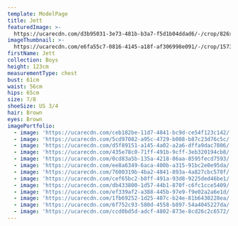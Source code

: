 ```yaml
---
template: ModelPage
title: Jett
featuredImage: >-
  https://ucarecdn.com/d3b95031-3e73-481b-b3a7-f5d1b04ddad6/-/crop/826x448/0,324/-/preview/
imageThumbnail: >-
  https://ucarecdn.com/e6fa55c7-0816-4145-a18f-af306998e091/-/crop/1573x1636/0,0/-/preview/
firstName: Jett
collection: Boys
height: 123cm
measurementType: chest
bust: 61cm
waist: 56cm
hips: 65cm
size: 7/8
shoeSize: US 3/4
hair: Brown
eyes: Brown
imagePortfolio:
  - image: 'https://ucarecdn.com/ceb182be-11d7-4841-bc9d-ce54f123c142/'
  - image: 'https://ucarecdn.com/5cd97082-a95c-4729-b008-b87c23d76c5c/'
  - image: 'https://ucarecdn.com/d5f89151-a145-4a02-a2a6-dffa9dac7806/'
  - image: 'https://ucarecdn.com/435e78c0-71ff-491b-9cff-3eb320194cb8/'
  - image: 'https://ucarecdn.com/0cd83a5b-135a-4218-86aa-8595fecd7593/'
  - image: 'https://ucarecdn.com/ee8a6349-6aca-400b-a315-91bc2e0e95da/'
  - image: 'https://ucarecdn.com/7600319b-4ba2-4841-893a-4a827cbc578f/'
  - image: 'https://ucarecdn.com/cef65bc2-b8ff-491a-93d8-9225ded46be1/'
  - image: 'https://ucarecdn.com/db433800-1d57-44b1-870f-c6fc1cce5409/'
  - image: 'https://ucarecdn.com/ef339af2-a388-445b-97e9-f9e02a2a6e1d/'
  - image: 'https://ucarecdn.com/1fb69252-1d25-407c-b24e-81b6430228ea/'
  - image: 'https://ucarecdn.com/6f752c93-580d-4558-b897-54a4045227da/'
  - image: 'https://ucarecdn.com/ccd0bd5d-adcf-4802-873e-8cd26c2c6572/'
---
```


